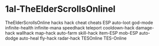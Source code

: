 # 1al-TheElderScrollsOnlinel
TheElderScrollsOnline hacks hack cheat cheats ESP auto-loot god-mode infinite-health infinite-mana speedhack teleport cooldown-hack damage-hack wallhack map-hack auto-farm skill-hack item-ESP mob-ESP auto-dodge auto-heal fly-hack radar-hack TESOnline TES-Online
